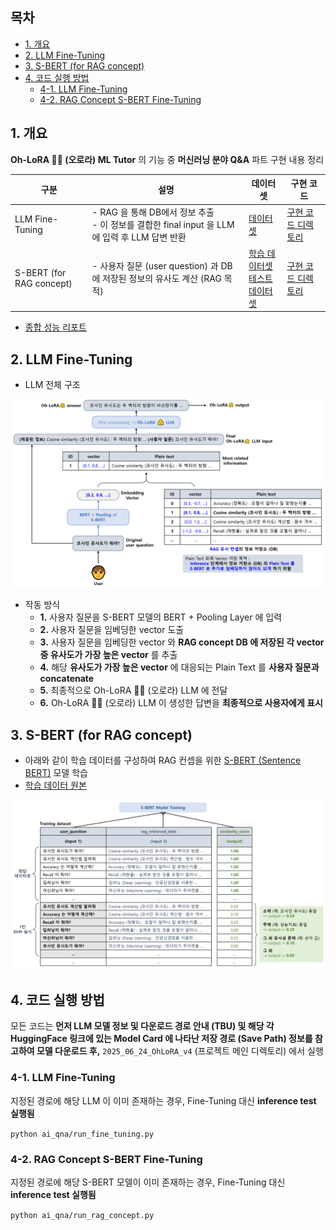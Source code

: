 
## 목차

* [1. 개요](#1-개요)
* [2. LLM Fine-Tuning](#2-llm-fine-tuning)
* [3. S-BERT (for RAG concept)](#3-s-bert-for-rag-concept)
* [4. 코드 실행 방법](#4-코드-실행-방법)
  * [4-1. LLM Fine-Tuning](#4-1-llm-fine-tuning)
  * [4-2. RAG Concept S-BERT Fine-Tuning](#4-2-rag-concept-s-bert-fine-tuning)

## 1. 개요

**Oh-LoRA 👱‍♀️ (오로라) ML Tutor** 의 기능 중 **머신러닝 분야 Q&A** 파트 구현 내용 정리

| 구분                       | 설명                                                                      | 데이터셋                                                                                         | 구현 코드                     |
|--------------------------|-------------------------------------------------------------------------|----------------------------------------------------------------------------------------------|---------------------------|
| LLM Fine-Tuning          | - RAG 을 통해 DB에서 정보 추출<br>- 이 정보를 결합한 final input 을 LLM 에 입력 후 LLM 답변 반환 | [데이터셋](fine_tuning_dataset/SFT_final.csv)                                                    | [구현 코드 디렉토리](fine_tuning) |
| S-BERT (for RAG concept) | - 사용자 질문 (user question) 과 DB 에 저장된 정보의 유사도 계산 (RAG 목적)                 | [학습 데이터셋](rag_sbert/dataset/train_final.csv)<br>[테스트 데이터셋](rag_sbert/dataset/test_final.csv) | [구현 코드 디렉토리](rag_sbert)   |

* [종합 성능 리포트](comprehensive_report.md)

## 2. LLM Fine-Tuning

* LLM 전체 구조

![image](../../images/250702_1.PNG)

* 작동 방식
  * **1.** 사용자 질문을 S-BERT 모델의 BERT + Pooling Layer 에 입력
  * **2.** 사용자 질문을 임베딩한 vector 도출
  * **3.** 사용자 질문을 임베딩한 vector 와 **RAG concept DB 에 저장된 각 vector 중 유사도가 가장 높은 vector** 를 추출
  * **4.** 해당 **유사도가 가장 높은 vector** 에 대응되는 Plain Text 를 **사용자 질문과 concatenate**
  * **5.** 최종적으로 Oh-LoRA 👱‍♀️ (오로라) LLM 에 전달
  * **6.** Oh-LoRA 👱‍♀️ (오로라) LLM 이 생성한 답변을 **최종적으로 사용자에게 표시**

## 3. S-BERT (for RAG concept)

* 아래와 같이 학습 데이터를 구성하여 RAG 컨셉을 위한 [S-BERT (Sentence BERT)](https://github.com/WannaBeSuperteur/AI-study/blob/main/Natural%20Language%20Processing/Basics_BERT%2C%20SBERT%20%EB%AA%A8%EB%8D%B8.md#sbert-%EB%AA%A8%EB%8D%B8) 모델 학습
* [학습 데이터 원본](rag_sbert/dataset/train_final.csv)

![image](../../images/250702_2.PNG)

## 4. 코드 실행 방법

모든 코드는 **먼저 LLM 모델 정보 및 다운로드 경로 안내 (TBU) 및 해당 각 HuggingFace 링크에 있는 Model Card 에 나타난 저장 경로 (Save Path) 정보를 참고하여 모델 다운로드 후,** ```2025_06_24_OhLoRA_v4``` (프로젝트 메인 디렉토리) 에서 실행

### 4-1. LLM Fine-Tuning

지정된 경로에 해당 LLM 이 이미 존재하는 경우, Fine-Tuning 대신 **inference test 실행됨**

```python ai_qna/run_fine_tuning.py```

### 4-2. RAG Concept S-BERT Fine-Tuning

지정된 경로에 해당 S-BERT 모델이 이미 존재하는 경우, Fine-Tuning 대신 **inference test 실행됨**

```python ai_qna/run_rag_concept.py```